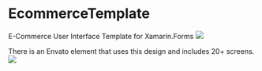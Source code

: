 # EcommerceTemplate
E-Commerce User Interface Template for Xamarin.Forms
<img src='https://res.cloudinary.com/dqwntkvge/image/upload/v1635620212/ss_git_deep_orange.png'/>
 

There is an Envato element that uses this design and includes 20+ screens.
<a href='https://codecanyon.net/item/ecommerce-ui-template-for-xamarin-forms/34469842'><img src='https://res.cloudinary.com/dqwntkvge/image/upload/v1635603275/inline_preview_ecommerce_xamarin.png'/></a>
